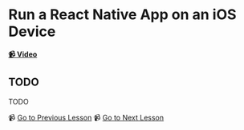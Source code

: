 # Run a React Native App on an iOS Device

**[📹 Video](https://egghead.io/lessons/react-native-run-a-react-native-app-on-an-ios-device)**

## TODO

TODO


📹 [Go to Previous Lesson](TODO)
📹 [Go to Next Lesson](TODO)
